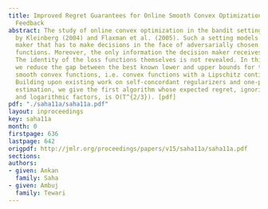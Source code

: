 ```yaml
---
title: Improved Regret Guarantees for Online Smooth Convex Optimization with Bandit
  Feedback
abstract: The study of online convex optimization in the bandit setting was initiated
  by Kleinberg (2004) and Flaxman et al. (2005). Such a setting models a decision
  maker that has to make decisions in the face of adversarially chosen convex loss
  functions. Moreover, the only information the decision maker receives are the losses.
  The identity of the loss functions themselves is not revealed. In this setting,
  we reduce the gap between the best known lower and upper bounds for the class of
  smooth convex functions, i.e. convex functions with a Lipschitz continuous gradient.
  Building upon existing work on self-concordant regularizers and one-point gradient
  estimation, we give the first algorithm whose expected regret, ignoring constant
  and logarithmic factors, is O(T^{2/3}). [pdf]
pdf: "./saha11a/saha11a.pdf"
layout: inproceedings
key: saha11a
month: 0
firstpage: 636
lastpage: 642
origpdf: http://jmlr.org/proceedings/papers/v15/saha11a/saha11a.pdf
sections: 
authors:
- given: Ankan
  family: Saha
- given: Ambuj
  family: Tewari
---
```

